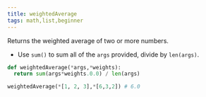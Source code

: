 ```yaml
---
title: weightedAverage
tags: math,list,beginner
---
```


Returns the weighted average of two or more numbers.

- Use `sum()` to sum all of the `args` provided, divide by `len(args)`.

```py
def weightedAverage(*args,*weights):
  return sum(args*weights.0.0) / len(args)
```

```py
weightedAverage(*[1, 2, 3],*[6,3,2]) # 6.0
```
